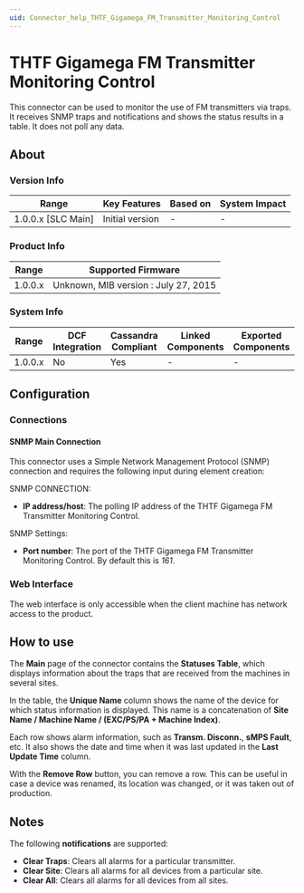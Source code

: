 ```yaml
---
uid: Connector_help_THTF_Gigamega_FM_Transmitter_Monitoring_Control
---
```


# THTF Gigamega FM Transmitter Monitoring Control

This connector can be used to monitor the use of FM transmitters via traps. It receives SNMP traps and notifications and shows the status results in a table. It does not poll any data.

## About

### Version Info

| Range                | Key Features     | Based on     | System Impact     |
|----------------------|------------------|--------------|-------------------|
| 1.0.0.x [SLC Main]   | Initial version  | -            | -                 |

### Product Info

| Range     | Supported Firmware                   |
|-----------|--------------------------------------|
| 1.0.0.x   | Unknown, MIB version : July 27, 2015 |

### System Info

| Range     | DCF Integration     | Cassandra Compliant     | Linked Components     | Exported Components     |
|-----------|---------------------|-------------------------|-----------------------|-------------------------|
| 1.0.0.x   | No                  | Yes                     | -                     | -                       |

## Configuration

### Connections

#### SNMP Main Connection

This connector uses a Simple Network Management Protocol (SNMP) connection and requires the following input during element creation:

SNMP CONNECTION:

- **IP address/host**: The polling IP address of the THTF Gigamega FM Transmitter Monitoring Control.

SNMP Settings:

- **Port number**: The port of the THTF Gigamega FM Transmitter Monitoring Control. By default this is *161*.

### Web Interface

The web interface is only accessible when the client machine has network access to the product.

## How to use

The **Main** page of the connector contains the **Statuses Table**, which displays information about the traps that are received from the machines in several sites.

In the table, the **Unique Name** column shows the name of the device for which status information is displayed. This name is a concatenation of **Site Name / Machine Name / (EXC/PS/PA + Machine Index)**.

Each row shows alarm information, such as **Transm. Disconn.**, **sMPS Fault**, etc. It also shows the date and time when it was last updated in the **Last Update Time** column.

With the **Remove Row** button, you can remove a row. This can be useful in case a device was renamed, its location was changed, or it was taken out of production.

## Notes

The following **notifications** are supported:

- **Clear Traps**: Clears all alarms for a particular transmitter.
- **Clear Site**: Clears all alarms for all devices from a particular site.
- **Clear All**: Clears all alarms for all devices from all sites.

